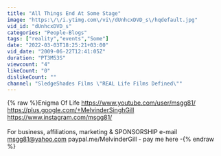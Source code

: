 ```yaml
---
title: "All Things End At Some Stage"
image: "https:\/\/i.ytimg.com\/vi\/dUnhcxDVD_s\/hqdefault.jpg"
vid_id: "dUnhcxDVD_s"
categories: "People-Blogs"
tags: ["reality","events","Some"]
date: "2022-03-03T18:25:21+03:00"
vid_date: "2009-06-22T12:41:05Z"
duration: "PT3M53S"
viewcount: "4"
likeCount: "0"
dislikeCount: ""
channel: "SledgeShades Films \"REAL Life Films Defined\""
---
```

{% raw %}Enigma Of Life <a rel="nofollow" target="blank" href="https://www.youtube.com/user/msgg81/">https://www.youtube.com/user/msgg81/</a> <br /><a rel="nofollow" target="blank" href="https://plus.google.com/+MelvinderSinghGill">https://plus.google.com/+MelvinderSinghGill</a><br /><a rel="nofollow" target="blank" href="https://www.instagram.com/msgg81/">https://www.instagram.com/msgg81/</a><br /><br />For business, affiliations, marketing &amp; SPONSORSHIP  e-mail <br />msgg81@yahoo.com paypal.me/MelvinderGill - pay me here -{% endraw %}
